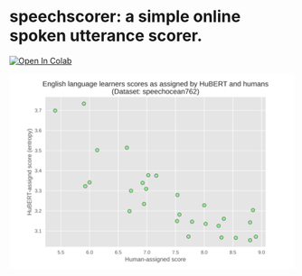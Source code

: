 # speechscorer: a simple online spoken utterance scorer.
[![Open In Colab](https://colab.research.google.com/assets/colab-badge.svg)](https://colab.research.google.com/github/yaya-sy/speechscorer/blob/main/demo/speechscorer.ipynb/)

<p align="center">
    <img width="580" alt="speechocean correlations" src="plots/hubert-mlm-scorer.png">
</p>
